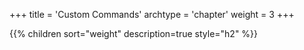 +++
title = 'Custom Commands'
archtype = 'chapter'
weight = 3
+++

{{% children sort="weight" description=true style="h2" %}}